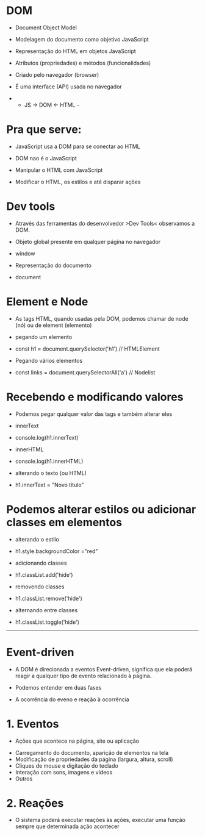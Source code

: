 # DOM
 
 * Document Object Model 
  - Modelagem do documento como objetivo JavaScript

 * Representação do HTML em objetos JavaScript 
  - Atributos (propriedades) e métodos (funcionalidades) 

 * Criado pelo navegador (browser) 
  - É uma interface (API) usada no navegador  

- -  JS -> DOM <- HTML - 

# Pra que serve:

 * JavaScript usa a DOM para se conectar ao HTML
  - DOM nao é o JavaScript 

 * Manipular o HTML com JavaScript 
  - Modificar o HTML, os estilos e até disparar ações  

# Dev tools 
 * Através das ferramentas do desenvolvedor >Dev Tools< observamos a DOM.

 * Objeto global presente em qualquer página no navegador 
  - window 

 * Representação do documento 
  - document  

# Element e Node 
 * As tags HTML, quando usadas pela DOM, podemos chamar de node (nó) ou de element (elemento)

 * pegando um elemento 
  - const h1 = document.querySelector('h1') // HTMLElement 

 * Pegando vários elementos 
  - const links = document.querySelectorAll('a') // Nodelist 

# Recebendo e modificando valores 
 * Podemos pegar qualquer valor das tags e também alterar eles 

 * innerText 
  - console.log(h1.innerText) 

 * innerHTML 
  - console.log(h1.innerHTML) 

 * alterando o texto (ou HTML) 
  - h1.innerText = "Novo título" 

# Podemos alterar estilos ou adicionar classes em elementos 

 * alterando o estilo 
  - h1.style.backgroundColor ="red" 

 * adicionando classes 
  - h1.classList.add('hide') 

 * removendo classes
  - h1.classList.remove('hide') 

 * alternando entre classes 
  - h1.classList.toggle('hide') 

-------------

# Event-driven 

 * A DOM é direcionada a eventos Event-driven, significa que ela poderá reagir a qualquer tipo de evento relacionado à página.

 * Podemos entender em duas fases 
  - A ocorrência do eveno e reação à ocorrência 

# 1. Eventos 
 * Ações que acontece na página, site ou aplicação 
  - Carregamento do documento, aparição de elementos na tela 
  - Modificação de propriedades da página (largura, altura, scroll) 
  - Cliques de mouse e digitação do teclado 
  - Interação com sons, imagens e vídeos 
  - Outros 

# 2. Reações 
 * O sistema poderá executar reações às ações, executar uma função sempre que determinada ação acontecer
